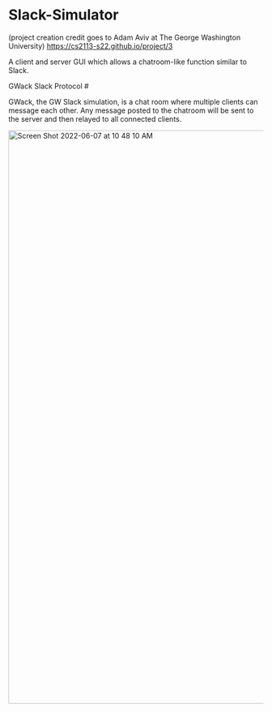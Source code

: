 # Slack-Simulator

(project creation credit goes to Adam Aviv at The George Washington University)
https://cs2113-s22.github.io/project/3

A client and server GUI which allows a chatroom-like function similar to Slack.

GWack Slack Protocol #

GWack, the GW Slack simulation, is a chat room where multiple clients can message each other. Any message posted to the chatroom will be sent to the server and then relayed to all connected clients. 

<img width="1131" alt="Screen Shot 2022-06-07 at 10 48 10 AM" src="https://user-images.githubusercontent.com/97460770/172410590-40f4221e-7046-4209-be17-8b5936f1ed4e.png">



